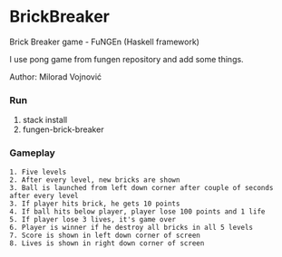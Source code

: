 # BrickBreaker
Brick Breaker game - FuNGEn (Haskell framework)

I use pong game from fungen repository and add some things.

Author: Milorad Vojnović

### Run

1. stack install
2. fungen-brick-breaker

### Gameplay

    1. Five levels
    2. After every level, new bricks are shown
    3. Ball is launched from left down corner after couple of seconds after every level
    3. If player hits brick, he gets 10 points
    4. If ball hits below player, player lose 100 points and 1 life
    5. If player lose 3 lives, it's game over
    6. Player is winner if he destroy all bricks in all 5 levels
    7. Score is shown in left down corner of screen
    8. Lives is shown in right down corner of screen  

